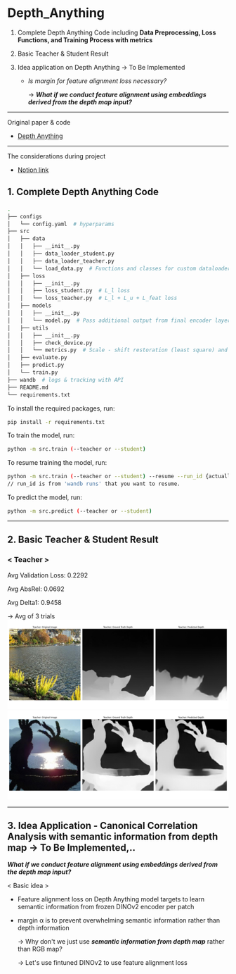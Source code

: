 # Depth_Anything

1. Complete Depth Anything Code including **Data Preprocessing, Loss Functions, and Training Process with metrics**

2. Basic Teacher & Student Result 
   
3. Idea application on Depth Anything -> To Be Implemented
   - _Is margin for feature alignment loss necessary?_

     -> **_What if we conduct feature alignment using embeddings derived from the depth map input?_**
---

Original paper & code

- [Depth Anything](https://github.com/LiheYoung/Depth-Anything)

---

The considerations during project

- [Notion link](https://even-bay-44c.notion.site/Depth-Anything-construction-1ceee63422d0801fa141d3341ecd1c6d)


## 1. Complete Depth Anything Code 

```bash
.
├── configs
│   └── config.yaml  # hyperparams
├── src
│   ├── data
│   │   ├── __init__.py
│   │   ├── data_loader_student.py  
│   │   ├── data_loader_teacher.py
│   │   └── load_data.py  # Functions and classes for custom dataloader. ( cutmix, batch ratio ... )
│   ├── loss
│   │   ├── __init__.py
│   │   ├── loss_student.py  # L_l loss 
│   │   └── loss_teacher.py  # L_l + L_u + L_feat loss
│   ├── models
│   │   ├── __init__.py
│   │   └── model.py  # Pass additional output from final encoder layer for L_feat loss on original code 
│   ├── utils
│   │   ├── __init__.py
│   │   ├── check_device.py
│   │   └── metrics.py  # Scale - shift restoration (least square) and RelAbs, δ metrics
│   ├── evaluate.py
│   ├── predict.py
│   └── train.py
├── wandb  # logs & tracking with API
├── README.md
└── requirements.txt
```

To install the required packages, run:

```bash
pip install -r requirements.txt
```


To train the model, run:

```bash
python -m src.train (--teacher or --student)
```

To resume training the model, run:

```bash
python -m src.train (--teacher or --student) --resume --run_id {actuall wandb id}
// run_id is from 'wandb runs' that you want to resume. 
```

To predict the model, run:

```bash
python -m src.predict (--teacher or --student)
```

---
## 2. Basic Teacher & Student Result 

### < Teacher >

Avg Validation Loss: 0.2292

Avg AbsRel: 0.0692

Avg Delta1: 0.9458

-> Avg of 3 trials
![teacher_1st](image/hola1.png)
![teacher_2nd](image/hola2.png)

---

## 3. Idea Application - Canonical Correlation Analysis with semantic information from depth map -> To Be Implemented,..

**_What if we conduct feature alignment using embeddings derived from the depth map input?_**

< Basic idea >

- Feature alignment loss on Depth Anything model targets to learn semantic information from frozen DINOv2 encoder per patch
- margin α is to prevent overwhelming semantic information rather than depth information

   -> Why don't we just use **_semantic information from depth map_** rather than RGB map?
  
   -> Let's use fintuned DINOv2 to use feature alignment loss

